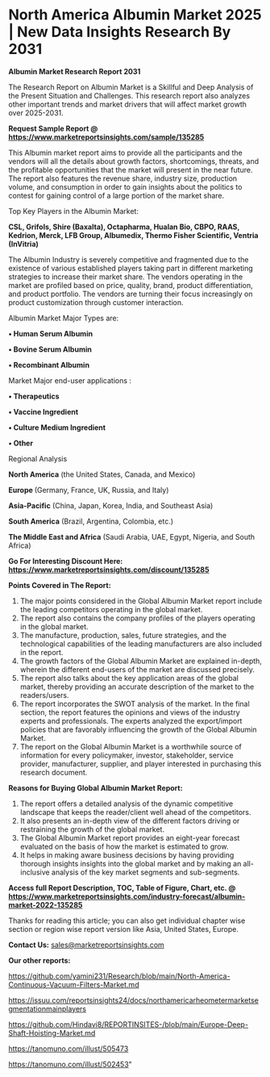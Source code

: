 # North America Albumin Market 2025 | New Data Insights Research By 2031

<strong>Albumin Market Research Report 2031</strong>

The Research Report on Albumin Market is a Skillful and Deep Analysis of the Present Situation and Challenges. This research report also analyzes other important trends and market drivers that will affect market growth over 2025-2031.

<strong>Request Sample Report @ <a href=https://www.marketreportsinsights.com/sample/135285>https://www.marketreportsinsights.com/sample/135285</a></strong>

This Albumin market report aims to provide all the participants and the vendors will all the details about growth factors, shortcomings, threats, and the profitable opportunities that the market will present in the near future. The report also features the revenue share, industry size, production volume, and consumption in order to gain insights about the politics to contest for gaining control of a large portion of the market share.

Top Key Players in the Albumin Market:

<strong>CSL, Grifols, Shire (Baxalta), Octapharma, Hualan Bio, CBPO, RAAS, Kedrion, Merck, LFB Group, Albumedix, Thermo Fisher Scientific, Ventria (InVitria)</strong>

The Albumin Industry is severely competitive and fragmented due to the existence of various established players taking part in different marketing strategies to increase their market share. The vendors operating in the market are profiled based on price, quality, brand, product differentiation, and product portfolio. The vendors are turning their focus increasingly on product customization through customer interaction.

Albumin Market Major Types are:

<strong>• Human Serum Albumin

• Bovine Serum Albumin

• Recombinant Albumin</strong>

Market Major end-user applications :

<strong>• Therapeutics

• Vaccine Ingredient

• Culture Medium Ingredient

• Other</strong>

Regional Analysis

</u><strong><b>North America</b></strong> (the United States, Canada, and Mexico)

<strong><b>Europe </b></strong>(Germany, France, UK, Russia, and Italy)

<strong><b>Asia-Pacific</b></strong> (China, Japan, Korea, India, and Southeast Asia)

<strong><b>South America</b></strong> (Brazil, Argentina, Colombia, etc.)

<strong><b>The Middle East and Africa</b></strong> (Saudi Arabia, UAE, Egypt, Nigeria, and South Africa)

<strong>Go For Interesting Discount Here: <a href=https://www.marketreportsinsights.com/discount/135285>https://www.marketreportsinsights.com/discount/135285</a></strong>

<strong>Points Covered in The Report:</strong>
<ol>
  <li>The major points considered in the Global Albumin Market report include the leading competitors operating in the global market.</li>
  <li>The report also contains the company profiles of the players operating in the global market.</li>
  <li>The manufacture, production, sales, future strategies, and the technological capabilities of the leading manufacturers are also included in the report.</li>
  <li>The growth factors of the Global Albumin Market are explained in-depth, wherein the different end-users of the market are discussed precisely.</li>
  <li>The report also talks about the key application areas of the global market, thereby providing an accurate description of the market to the readers/users.</li>
  <li>The report incorporates the SWOT analysis of the market. In the final section, the report features the opinions and views of the industry experts and professionals. The experts analyzed the export/import policies that are favorably influencing the growth of the Global Albumin Market.</li>
  <li>The report on the Global Albumin Market is a worthwhile source of information for every policymaker, investor, stakeholder, service provider, manufacturer, supplier, and player interested in purchasing this research document.</li>
</ol>
<strong>Reasons for Buying Global Albumin Market Report:</strong>

<ol>
  <li>The report offers a detailed analysis of the dynamic competitive landscape that keeps the reader/client well ahead of the competitors.</li>
  <li>It also presents an in-depth view of the different factors driving or restraining the growth of the global market.</li>
  <li>The Global Albumin Market report provides an eight-year forecast evaluated on the basis of how the market is estimated to grow.</li>
  <li>It helps in making aware business decisions by having providing thorough insights insights into the global market and by making an all-inclusive analysis of the key market segments and sub-segments.</li>
</ol>
<strong>Access full Report Description, TOC, Table of Figure, Chart, etc. @ <a href=https://www.marketreportsinsights.com/industry-forecast/albumin-market-2022-135285>https://www.marketreportsinsights.com/industry-forecast/albumin-market-2022-135285</a></strong>


Thanks for reading this article; you can also get individual chapter wise section or region wise report version like Asia, United States, Europe.

<strong>Contact Us:</strong>
sales@marketreportsinsights.com

<strong>Our other reports:</strong>

<a href=https://github.com/yamini231/Research/blob/main/North-America-Continuous-Vacuum-Filters-Market.md>https://github.com/yamini231/Research/blob/main/North-America-Continuous-Vacuum-Filters-Market.md</a>

<a href=https://issuu.com/reportsinsights24/docs/northamericarheometermarketsegmentationmainplayers>https://issuu.com/reportsinsights24/docs/northamericarheometermarketsegmentationmainplayers</a>

<a href=https://github.com/Hindavi8/REPORTINSITES-/blob/main/Europe-Deep-Shaft-Hoisting-Market.md>https://github.com/Hindavi8/REPORTINSITES-/blob/main/Europe-Deep-Shaft-Hoisting-Market.md</a>

<a href=https://tanomuno.com/illust/505473>https://tanomuno.com/illust/505473</a>

<a href=https://tanomuno.com/illust/502453>https://tanomuno.com/illust/502453</a>"
